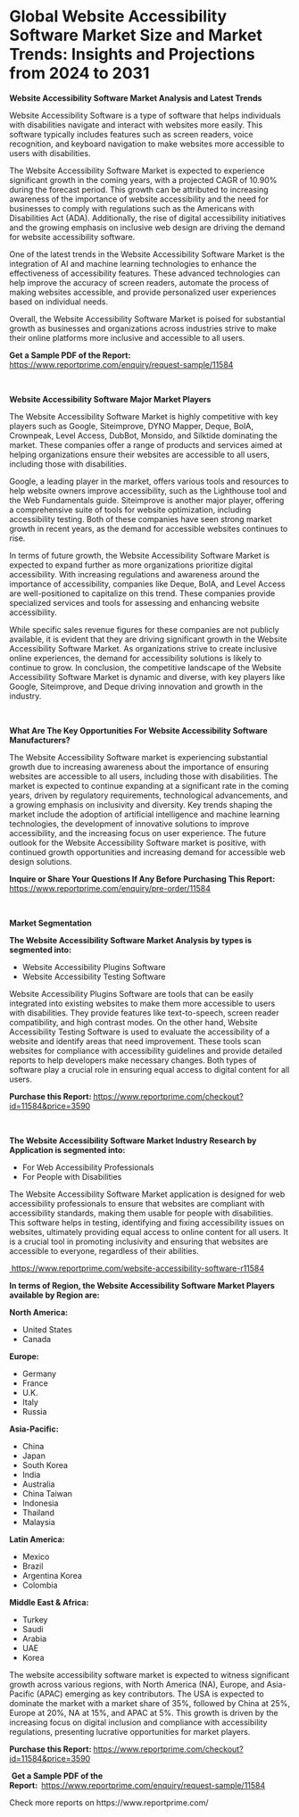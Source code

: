 <p><h1>Global Website Accessibility Software Market Size and Market Trends: Insights and Projections from 2024 to 2031</h1></p><p><strong>Website Accessibility Software Market Analysis and Latest Trends</strong></p>
<p><p>Website Accessibility Software is a type of software that helps individuals with disabilities navigate and interact with websites more easily. This software typically includes features such as screen readers, voice recognition, and keyboard navigation to make websites more accessible to users with disabilities.</p><p>The Website Accessibility Software Market is expected to experience significant growth in the coming years, with a projected CAGR of 10.90% during the forecast period. This growth can be attributed to increasing awareness of the importance of website accessibility and the need for businesses to comply with regulations such as the Americans with Disabilities Act (ADA). Additionally, the rise of digital accessibility initiatives and the growing emphasis on inclusive web design are driving the demand for website accessibility software.</p><p>One of the latest trends in the Website Accessibility Software Market is the integration of AI and machine learning technologies to enhance the effectiveness of accessibility features. These advanced technologies can help improve the accuracy of screen readers, automate the process of making websites accessible, and provide personalized user experiences based on individual needs.</p><p>Overall, the Website Accessibility Software Market is poised for substantial growth as businesses and organizations across industries strive to make their online platforms more inclusive and accessible to all users.</p></p>
<p><strong>Get a Sample PDF of the Report:&nbsp;</strong> <a href="https://www.reportprime.com/enquiry/request-sample/11584">https://www.reportprime.com/enquiry/request-sample/11584</a></p>
<p>&nbsp;</p>
<p><strong>Website Accessibility Software Major Market Players</strong></p>
<p><p>The Website Accessibility Software Market is highly competitive with key players such as Google, Siteimprove, DYNO Mapper, Deque, BoIA, Crownpeak, Level Access, DubBot, Monsido, and Silktide dominating the market. These companies offer a range of products and services aimed at helping organizations ensure their websites are accessible to all users, including those with disabilities.</p><p>Google, a leading player in the market, offers various tools and resources to help website owners improve accessibility, such as the Lighthouse tool and the Web Fundamentals guide. Siteimprove is another major player, offering a comprehensive suite of tools for website optimization, including accessibility testing. Both of these companies have seen strong market growth in recent years, as the demand for accessible websites continues to rise.</p><p>In terms of future growth, the Website Accessibility Software Market is expected to expand further as more organizations prioritize digital accessibility. With increasing regulations and awareness around the importance of accessibility, companies like Deque, BoIA, and Level Access are well-positioned to capitalize on this trend. These companies provide specialized services and tools for assessing and enhancing website accessibility.</p><p>While specific sales revenue figures for these companies are not publicly available, it is evident that they are driving significant growth in the Website Accessibility Software Market. As organizations strive to create inclusive online experiences, the demand for accessibility solutions is likely to continue to grow. In conclusion, the competitive landscape of the Website Accessibility Software Market is dynamic and diverse, with key players like Google, Siteimprove, and Deque driving innovation and growth in the industry.</p></p>
<p>&nbsp;</p>
<p><strong>What Are The Key Opportunities For Website Accessibility Software Manufacturers?</strong></p>
<p><p>The Website Accessibility Software market is experiencing substantial growth due to increasing awareness about the importance of ensuring websites are accessible to all users, including those with disabilities. The market is expected to continue expanding at a significant rate in the coming years, driven by regulatory requirements, technological advancements, and a growing emphasis on inclusivity and diversity. Key trends shaping the market include the adoption of artificial intelligence and machine learning technologies, the development of innovative solutions to improve accessibility, and the increasing focus on user experience. The future outlook for the Website Accessibility Software market is positive, with continued growth opportunities and increasing demand for accessible web design solutions.</p></p>
<p><strong>Inquire or Share Your Questions If Any Before Purchasing This Report:</strong> <a href="https://www.reportprime.com/enquiry/pre-order/11584">https://www.reportprime.com/enquiry/pre-order/11584</a></p>
<p>&nbsp;</p>
<p><strong>Market Segmentation</strong></p>
<p><strong>The Website Accessibility Software Market Analysis by types is segmented into:</strong></p>
<p><ul><li>Website Accessibility Plugins Software</li><li>Website Accessibility Testing Software</li></ul></p>
<p><p>Website Accessibility Plugins Software are tools that can be easily integrated into existing websites to make them more accessible to users with disabilities. They provide features like text-to-speech, screen reader compatibility, and high contrast modes. On the other hand, Website Accessibility Testing Software is used to evaluate the accessibility of a website and identify areas that need improvement. These tools scan websites for compliance with accessibility guidelines and provide detailed reports to help developers make necessary changes. Both types of software play a crucial role in ensuring equal access to digital content for all users.</p></p>
<p><strong>Purchase this Report:&nbsp;</strong><a href="https://www.reportprime.com/checkout?id=11584&price=3590">https://www.reportprime.com/checkout?id=11584&price=3590</a></p>
<p>&nbsp;</p>
<p><strong>The Website Accessibility Software Market Industry Research by Application is segmented into:</strong></p>
<p><ul><li>For Web Accessibility Professionals</li><li>For People with Disabilities</li></ul></p>
<p><p>The Website Accessibility Software Market application is designed for web accessibility professionals to ensure that websites are compliant with accessibility standards, making them usable for people with disabilities. This software helps in testing, identifying and fixing accessibility issues on websites, ultimately providing equal access to online content for all users. It is a crucial tool in promoting inclusivity and ensuring that websites are accessible to everyone, regardless of their abilities.</p></p>
<p><a href="https://www.reportprime.com/website-accessibility-software-r11584">&nbsp;https://www.reportprime.com/website-accessibility-software-r11584</a></p>
<p><strong>In terms of Region, the Website Accessibility Software Market Players available by Region are:</strong></p>
<p>
    <p> <strong> North America: </strong>
        <ul>
            <li>United States</li>
            <li>Canada</li>
        </ul>
        </p> 
    <p> <strong> Europe: </strong>
        <ul>
            <li>Germany</li>
            <li>France</li>
            <li>U.K.</li>
            <li>Italy</li>
            <li>Russia</li>
        </ul>
        </p> 
    <p> <strong> Asia-Pacific: </strong>
        <ul>
            <li>China</li>
            <li>Japan</li>
            <li>South Korea</li>
            <li>India</li>
            <li>Australia</li>
            <li>China Taiwan</li>
            <li>Indonesia</li>
            <li>Thailand</li>
            <li>Malaysia</li>
        </ul>
        </p> 
    <p> <strong> Latin America: </strong>
        <ul>
            <li>Mexico</li>
            <li>Brazil</li>
            <li>Argentina Korea</li>
            <li>Colombia</li>
        </ul>
        </p> 
    <p> <strong> Middle East & Africa: </strong>
        <ul>
            <li>Turkey</li>
            <li>Saudi</li>
            <li>Arabia</li>
            <li>UAE</li>
            <li>Korea</li>
        </ul>
    </p>
    </p>
<p><p>The website accessibility software market is expected to witness significant growth across various regions, with North America (NA), Europe, and Asia-Pacific (APAC) emerging as key contributors. The USA is expected to dominate the market with a market share of 35%, followed by China at 25%, Europe at 20%, NA at 15%, and APAC at 5%. This growth is driven by the increasing focus on digital inclusion and compliance with accessibility regulations, presenting lucrative opportunities for market players.</p></p>
<p><strong>Purchase this Report: </strong><a href="https://www.reportprime.com/checkout?id=11584&price=3590">https://www.reportprime.com/checkout?id=11584&price=3590</a></p>
<p>&nbsp;<strong>Get a Sample PDF of the Report:&nbsp;&nbsp;</strong><a href="https://www.reportprime.com/enquiry/request-sample/11584">https://www.reportprime.com/enquiry/request-sample/11584</a></p>
<p><strong></strong></p>
<p>Check more reports on https://www.reportprime.com/</p>